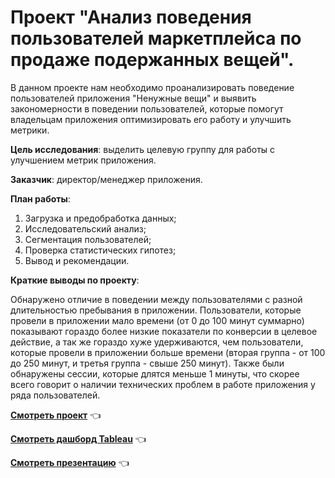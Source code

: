 # Проект "Анализ поведения пользователей маркетплейса по продаже подержанных вещей".

В данном проекте нам необходимо проанализировать поведение пользователей приложения "Ненужные вещи" и выявить закономерности в поведении пользователей, которые помогут владельцам приложения оптимизировать его работу и улучшить метрики.

**Цель исследования**: выделить целевую группу для работы с улучшением метрик приложения.


**Заказчик**: директор/менеджер приложения.

**План работы**:

 1. Загрузка и предобработка данных;
 2. Исследовательский анализ;
 3. Сегментация пользователей;
 4. Проверка статистических гипотез;
 5. Вывод и рекомендации.

**Краткие выводы по проекту**:

Обнаружено отличие в поведении между пользователями с разной длительностью пребывания в приложении. Пользователи, которые провели в приложении мало времени (от 0 до 100 минут суммарно) показывают гораздо более низкие показатели по конверсии в целевое действие, а так же гораздо хуже удерживаются, чем пользователи, которые провели в приложении больше времени (вторая группа - от 100 до 250 минут, и третья группа - свыше 250 минут). Также были обнаружены сессии, которые длятся меньше 1 минуты, что скорее всего говорит о наличии технических проблем в работе приложения у ряда пользователей.


**[Смотреть проект](https://github.com/Alie-in-Wonderland/data-analyst-projects/blob/main/%D0%90%D0%BD%D0%B0%D0%BB%D0%B8%D0%B7%20%D0%BF%D0%BE%D0%B2%D0%B5%D0%B4%D0%B5%D0%BD%D0%B8%D1%8F%20%D0%BF%D0%BE%D0%BB%D1%8C%D0%B7%D0%BE%D0%B2%D0%B0%D1%82%D0%B5%D0%BB%D0%B5%D0%B9%20%D0%BC%D0%B0%D1%80%D0%BA%D0%B5%D1%82%D0%BF%D0%BB%D0%B5%D0%B9%D1%81%D0%B0%20%D0%BF%D0%BE%20%D0%BF%D1%80%D0%BE%D0%B4%D0%B0%D0%B6%D0%B5%20%D0%B2%D0%B5%D1%89%D0%B5%D0%B9/marketplace%20used%20items.ipynb)**  👈

**[Смотреть дашборд Tableau](https://public.tableau.com/app/profile/aleona3710/viz/Final_16801277912620/Dashboard1?publish=yes)**  👈

**[Смотреть презентацию](https://github.com/Alie-in-Wonderland/data-analyst-projects/blob/main/%D0%90%D0%BD%D0%B0%D0%BB%D0%B8%D0%B7%20%D0%BF%D0%BE%D0%B2%D0%B5%D0%B4%D0%B5%D0%BD%D0%B8%D1%8F%20%D0%BF%D0%BE%D0%BB%D1%8C%D0%B7%D0%BE%D0%B2%D0%B0%D1%82%D0%B5%D0%BB%D0%B5%D0%B9%20%D0%BC%D0%B0%D1%80%D0%BA%D0%B5%D1%82%D0%BF%D0%BB%D0%B5%D0%B9%D1%81%D0%B0%20%D0%BF%D0%BE%20%D0%BF%D1%80%D0%BE%D0%B4%D0%B0%D0%B6%D0%B5%20%D0%B2%D0%B5%D1%89%D0%B5%D0%B9/%D0%9F%D1%80%D0%B5%D0%B7%D0%B5%D0%BD%D1%82%D0%B0%D1%86%D0%B8%D1%8F.pdf)**  👈
